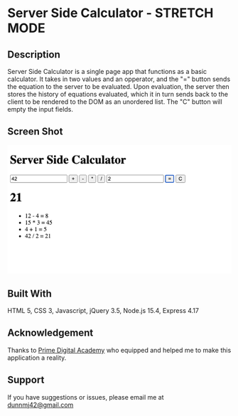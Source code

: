 # Server Side Calculator - STRETCH MODE

## Description

Server Side Calculator is a single page app that functions as a basic calculator. It takes in two values and an opperator, and the "=" button sends the equation to the server to be evaluated. Upon evaluation, the server then stores the history of equations evaluated, which it in turn sends back to the client to be rendered to the DOM as an unordered list. The "C" button will empty the input fields.

## Screen Shot

![App Screenshot](server/public/images/screenshot.png)

## Built With

HTML 5, CSS 3, Javascript, jQuery 3.5, Node.js 15.4, Express 4.17

## Acknowledgement
Thanks to [Prime Digital Academy](https://www.primeacademy.io) who equipped and helped me to make this application a reality.

## Support
If you have suggestions or issues, please email me at dunnmj42@gmail.com
